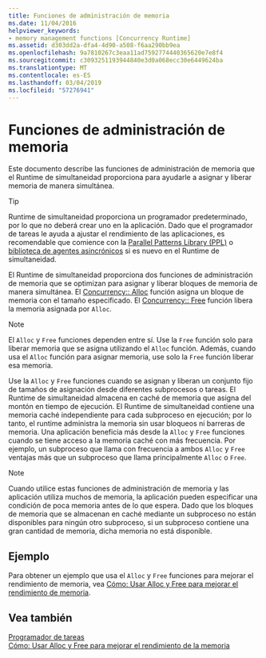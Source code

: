 ```yaml
---
title: Funciones de administración de memoria
ms.date: 11/04/2016
helpviewer_keywords:
- memory management functions [Concurrency Runtime]
ms.assetid: d303dd2a-dfa4-4d90-a508-f6aa290bb9ea
ms.openlocfilehash: 9a7810267c3eaa11ad7592774440365620e7e8f4
ms.sourcegitcommit: c3093251193944840e3d0a068ecc30e6449624ba
ms.translationtype: MT
ms.contentlocale: es-ES
ms.lasthandoff: 03/04/2019
ms.locfileid: "57276941"
---
```

# <a name="memory-management-functions"></a>Funciones de administración de memoria

Este documento describe las funciones de administración de memoria que el Runtime de simultaneidad proporciona para ayudarle a asignar y liberar memoria de manera simultánea.

> [!TIP]
>  Runtime de simultaneidad proporciona un programador predeterminado, por lo que no deberá crear uno en la aplicación. Dado que el programador de tareas le ayuda a ajustar el rendimiento de las aplicaciones, es recomendable que comience con la [Parallel Patterns Library (PPL)](../../parallel/concrt/parallel-patterns-library-ppl.md) o [biblioteca de agentes asincrónicos](../../parallel/concrt/asynchronous-agents-library.md) si es nuevo en el Runtime de simultaneidad.

El Runtime de simultaneidad proporciona dos funciones de administración de memoria que se optimizan para asignar y liberar bloques de memoria de manera simultánea. El [Concurrency:: Alloc](reference/concurrency-namespace-functions.md#alloc) función asigna un bloque de memoria con el tamaño especificado. El [Concurrency:: Free](reference/concurrency-namespace-functions.md#free) función libera la memoria asignada por `Alloc`.

> [!NOTE]
>  El `Alloc` y `Free` funciones dependen entre sí. Use la `Free` función solo para liberar memoria que se asigna utilizando el `Alloc` función. Además, cuando usa el `Alloc` función para asignar memoria, use solo la `Free` función liberar esa memoria.

Use la `Alloc` y `Free` funciones cuando se asignan y liberan un conjunto fijo de tamaños de asignación desde diferentes subprocesos o tareas. El Runtime de simultaneidad almacena en caché de memoria que asigna del montón en tiempo de ejecución. El Runtime de simultaneidad contiene una memoria caché independiente para cada subproceso en ejecución; por lo tanto, el runtime administra la memoria sin usar bloqueos ni barreras de memoria. Una aplicación beneficia más desde la `Alloc` y `Free` funciones cuando se tiene acceso a la memoria caché con más frecuencia. Por ejemplo, un subproceso que llama con frecuencia a ambos `Alloc` y `Free` ventajas más que un subproceso que llama principalmente `Alloc` o `Free`.

> [!NOTE]
>  Cuando utilice estas funciones de administración de memoria y las aplicación utiliza muchos de memoria, la aplicación pueden especificar una condición de poca memoria antes de lo que espera. Dado que los bloques de memoria que se almacenan en caché mediante un subproceso no están disponibles para ningún otro subproceso, si un subproceso contiene una gran cantidad de memoria, dicha memoria no está disponible.

## <a name="example"></a>Ejemplo

Para obtener un ejemplo que usa el `Alloc` y `Free` funciones para mejorar el rendimiento de memoria, vea [Cómo: Usar Alloc y Free para mejorar el rendimiento de memoria](../../parallel/concrt/how-to-use-alloc-and-free-to-improve-memory-performance.md).

## <a name="see-also"></a>Vea también

[Programador de tareas](../../parallel/concrt/task-scheduler-concurrency-runtime.md)<br/>
[Cómo: Usar Alloc y Free para mejorar el rendimiento de la memoria](../../parallel/concrt/how-to-use-alloc-and-free-to-improve-memory-performance.md)
